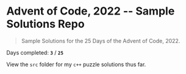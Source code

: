 # Advent of Code, 2022 -- Sample Solutions Repo
> Sample Solutions for the 25 Days of the Advent of Code, 2022.

Days completed: **`3`** / **`25`**

View the `src` folder for my `c++` puzzle solutions thus far.

